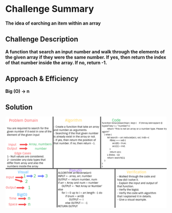 # Challenge Summary
**The idea of earching an item within an array**

## Challenge Description
**A function that search an input number and walk through the elements of the given array if they were the same number. If yes, then return the index of that number inside the array. If no, return -1.**

## Approach & Efficiency
**Big (O) -> n**

## Solution
![Whiteboard of this challenge](./assets/array-binary-search.jpg)